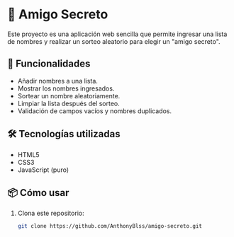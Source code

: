 # 🎁 Amigo Secreto

Este proyecto es una aplicación web sencilla que permite ingresar una lista de nombres y realizar un sorteo aleatorio para elegir un "amigo secreto".

## 🚀 Funcionalidades

- Añadir nombres a una lista.
- Mostrar los nombres ingresados.
- Sortear un nombre aleatoriamente.
- Limpiar la lista después del sorteo.
- Validación de campos vacíos y nombres duplicados.

## 🛠️ Tecnologías utilizadas

- HTML5
- CSS3
- JavaScript (puro)

## 📦 Cómo usar

1. Clona este repositorio:
   ```bash
   git clone https://github.com/AnthonyBlss/amigo-secreto.git
